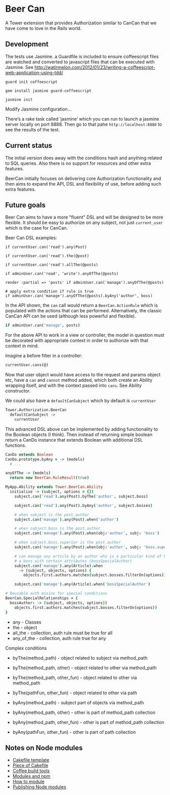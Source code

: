 # Beer Can

A Tower extension that provides Authorization similar to CanCan that we have come to love in the Rails world.

## Development

The tests use Jasmine. a Guardfile is included to ensure coffeescript files are watched and converted to javascript files that can be executed with Jasmine.
See http://watirmelon.com/2012/01/23/writing-a-coffeescript-web-application-using-tdd/

`guard init coffeescript`

`gem install jasmine guard-coffeescript`

`jasmine init`

Modify Jasmine configuration...

There’s a rake task called ‘jasmine’ which you can run to launch a jasmine server locally on port 8888. Then go to that pahe `http://localhost:8888` to see the results of the test.

## Current status

The initial version does away with the conditions hash and anything related to SQL queries. Also there is no support for resources and other extra features.

BeerCan initially focuses on delivering core Authorization functionality and then aims to expand the API, DSL and flexibility of use, before adding such extra features.

## Future goals

Beer Can aims to have a more "fluent" DSL and will be designed to be more flexible. It should be easy to authorize on any subject, not just `current_user` which is the case for CanCan.

Beer Can DSL examples:

```
if currentUser.can('read').any(Post)

if currentUser.can('read').the(@post)

if currentUser.can('read').allThe(@posts)

if adminUser.can('read', 'write').anyOfThe(@posts)

render :partial => 'posts' if adminUser.can('manage').anyOfThe(@posts)

# apply extra condition if rule is true
if adminUser.can('manage').anyOfThe(@posts).byAny('author', boss)
```

In the API shown, the `can` call would return a `BeerCan.ActionRule` which is populated with the actions that can be performed. Alternatively, the classic CanCan API can be used (although less powerful and flexible).

```coffeescript
if adminUser.can('manage', posts)
```

For the above API to work in a view or controller, the model in question must be decorated with appropriate context in order to authorize with that context in mind.

Imagine a before filter in a controller:

```coffeescript
currentUser.cans(@)
```

Now that user object would have access to the request and params object etc, have a `can` and `cannot` method added, which both create an Ability wrapping itself, and with the context passed into `cans`. See Ability constructor.

We could also have a `defaultCanSubject` which by default is `currentUser`

```coffeescript
Tower.Authorization.BeerCan
  defaultCanSubject -> 
    currentUser
```


This advanced DSL above can be implemented by adding functionality to the Boolean objects (I think). Then instead of returning simple boolean return a CanDo instance that extends Boolean with additional DSL functions.

```coffeescript
CanDo extends Boolean
CanDo.prototype.byAny = -> (models)
  # ...

anyOfThe -> (models)
  return new BeerCan.RuleResult(true)
```

```coffeescript
MyApp.Ability extends Tower.BeerCan.Ability
  initialize -> (subject, options = {})
    subject.can('read').any(Post).byThe('author', subject.boss)

    subject.can('read').any(Post).byAny('author', subject.bosses)

    # when subject is the post.author
    subject.can('manage').any(Post).when('author')

    # when subject.boss is the post.author
    subject.can('manage').any(Post).when(obj:'author', subj: 'boss')

    # when subject.boss.superior is the post.author
    subject.can('manage').any(Post).when(obj:'author', subj: 'boss.superior')

    # can manage any article by an author who is a particular kind of boss
    # a boss with certain attributes (bossSpecialAuthor)
    subject.can('manage').any(Article).when
      -> (subject, objects, options) {
        objects.first.authors.matches(subject.bosses.filterOn(options))

    subject.can('manage').any(Article).when('bossSpecialAuthor')
```    

```coffeescript
# Reusable auth mixins for special conditions
BeerCan.SpecialRelationships = {
  bossAuthor: -> (subject, objects, options))
    objects.first.authors.matches(subject.bosses.filterOn(options))
}
```

* any - Classes
* the - object
* all_the - collection, auth rule must be true for all
* any_of_the - collection, auth rule true for any

Complex conditions 

* byThe(method_path) - object related to subject via method_path
* byThe(method_path, other) - object related to other via method_path
* byThe(method_path, other_fun) - object related to other via method_path
* byThe(pathFun, other_fun) - object related to other via path

* byAny(method_path) - subject part of objects via method_path
* byAny(method_path, other) - other is part of method_path collection
* byAny(method_path, other_fun) - other is part of method_path collection
* byAny(pathFun, other_fun) - other is part of path collection

## Notes on Node modules
* [Cakefile template](https://github.com/twilson63/cakefile-template/blob/master/Cakefile)
* [Piece of Cakefile](http://k20e.com/blog/2011/05/02/a-piece-of-cakefile/)
* [Coffee build tools](https://github.com/jashkenas/coffee-script/wiki/%5BHowTo%5D-Compiling-and-Setting-Up-Build-Tools)
* [Modules and npm](http://book.mixu.net/ch8.html)
* [How to module](http://howtonode.org/how-to-module)
* [Publishing Node modules](http://www.unrealcreations.com/groups/jahovaos/wiki/34d86/Writing_and_Publishing_nodejs_Modules.html)
